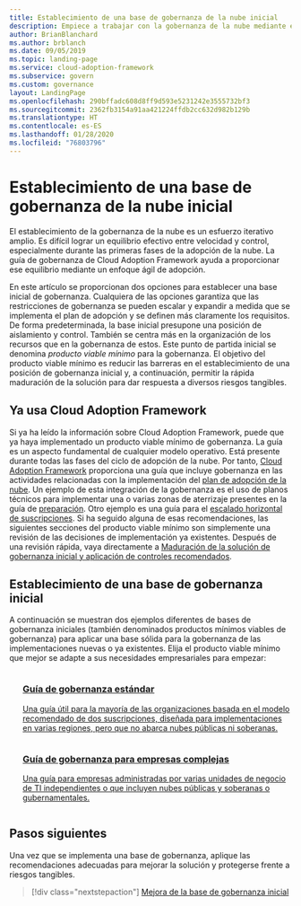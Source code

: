 ```yaml
---
title: Establecimiento de una base de gobernanza de la nube inicial
description: Empiece a trabajar con la gobernanza de la nube mediante el establecimiento de una base inicial.
author: BrianBlanchard
ms.author: brblanch
ms.date: 09/05/2019
ms.topic: landing-page
ms.service: cloud-adoption-framework
ms.subservice: govern
ms.custom: governance
layout: LandingPage
ms.openlocfilehash: 290bffadc608d8ff9d593e5231242e3555732bf3
ms.sourcegitcommit: 2362fb3154a91aa421224ffdb2cc632d982b129b
ms.translationtype: HT
ms.contentlocale: es-ES
ms.lasthandoff: 01/28/2020
ms.locfileid: "76803796"
---
```

# <a name="establish-an-initial-cloud-governance-foundation"></a>Establecimiento de una base de gobernanza de la nube inicial

El establecimiento de la gobernanza de la nube es un esfuerzo iterativo amplio. Es difícil lograr un equilibrio efectivo entre velocidad y control, especialmente durante las primeras fases de la adopción de la nube. La guía de gobernanza de Cloud Adoption Framework ayuda a proporcionar ese equilibrio mediante un enfoque ágil de adopción.

En este artículo se proporcionan dos opciones para establecer una base inicial de gobernanza. Cualquiera de las opciones garantiza que las restricciones de gobernanza se pueden escalar y expandir a medida que se implementa el plan de adopción y se definen más claramente los requisitos. De forma predeterminada, la base inicial presupone una posición de aislamiento y control. También se centra más en la organización de los recursos que en la gobernanza de estos. Este punto de partida inicial se denomina _producto viable mínimo_ para la gobernanza. El objetivo del producto viable mínimo es reducir las barreras en el establecimiento de una posición de gobernanza inicial y, a continuación, permitir la rápida maduración de la solución para dar respuesta a diversos riesgos tangibles.

## <a name="already-using-the-cloud-adoption-framework"></a>Ya usa Cloud Adoption Framework

Si ya ha leído la información sobre Cloud Adoption Framework, puede que ya haya implementado un producto viable mínimo de gobernanza. La guía es un aspecto fundamental de cualquier modelo operativo. Está presente durante todas las fases del ciclo de adopción de la nube. Por tanto, [Cloud Adoption Framework](../index.md) proporciona una guía que incluye gobernanza en las actividades relacionadas con la implementación del [plan de adopción de la nube](../plan/index.md). Un ejemplo de esta integración de la gobernanza es el uso de planos técnicos para implementar una o varias zonas de aterrizaje presentes en la guía de [preparación](../ready/index.md). Otro ejemplo es una guía para el [escalado horizontal de suscripciones](../ready/azure-best-practices/scaling-subscriptions.md). Si ha seguido alguna de esas recomendaciones, las siguientes secciones del producto viable mínimo son simplemente una revisión de las decisiones de implementación ya existentes. Después de una revisión rápida, vaya directamente a [Maduración de la solución de gobernanza inicial y aplicación de controles recomendados](./foundation-improvements.md).

## <a name="establish-an-initial-governance-foundation"></a>Establecimiento de una base de gobernanza inicial

A continuación se muestran dos ejemplos diferentes de bases de gobernanza iniciales (también denominados productos mínimos viables de gobernanza) para aplicar una base sólida para la gobernanza de las implementaciones nuevas o ya existentes. Elija el producto viable mínimo que mejor se adapte a sus necesidades empresariales para empezar:

<!-- markdownlint-disable MD033 -->

<ul class="panelContent cardsZ">
<li style="display: flex; flex-direction: column;">
    <a href="./guides/standard/index.md" style="display: flex; flex-direction: column; flex: 1 0 auto;">
        <div class="cardSize" style="flex: 1 0 auto; display: flex;">
            <div class="cardPadding" style="display: flex;">
                <div class="card">
                    <div class="cardText">
                        <h3>Guía de gobernanza estándar</h3>
                        <p>Una guía útil para la mayoría de las organizaciones basada en el modelo recomendado de dos suscripciones, diseñada para implementaciones en varias regiones, pero que no abarca nubes públicas ni soberanas.</p>
                    </div>
                </div>
            </div>
        </div>
    </a>
</li>
<li style="display: flex; flex-direction: column;">
    <a href="./guides/complex/index.md" style="display: flex; flex-direction: column; flex: 1 0 auto;">
        <div class="cardSize" style="flex: 1 0 auto; display: flex;">
            <div class="cardPadding" style="display: flex;">
                <div class="card">
                    <div class="cardText">
                        <h3>Guía de gobernanza para empresas complejas</h3>
                        <p>Una guía para empresas administradas por varias unidades de negocio de TI independientes o que incluyen nubes públicas y soberanas o gubernamentales.</p>
                    </div>
                </div>
            </div>
        </div>
    </a>
</li>
</ul>
<!-- markdownlint-enable MD033 -->

## <a name="next-steps"></a>Pasos siguientes

Una vez que se implementa una base de gobernanza, aplique las recomendaciones adecuadas para mejorar la solución y protegerse frente a riesgos tangibles.

> [!div class="nextstepaction"]
> [Mejora de la base de gobernanza inicial](./foundation-improvements.md)
